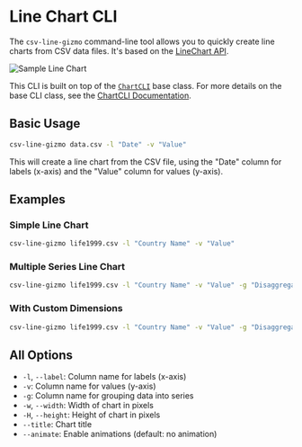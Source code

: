 # Line Chart CLI

The `csv-line-gizmo` command-line tool allows you to quickly create line charts from CSV data files. It's based on the [LineChart API](../api/lines.md).

![Sample Line Chart](../screenshots/linechart.png)

This CLI is built on top of the [`ChartCLI`](chartcli.md) base class. For more details on the base CLI class, see the [ChartCLI Documentation](chartcli.md).

## Basic Usage

```bash
csv-line-gizmo data.csv -l "Date" -v "Value"
```

This will create a line chart from the CSV file, using the "Date" column for labels (x-axis) and the "Value" column for values (y-axis).

## Examples

### Simple Line Chart

```bash
csv-line-gizmo life1999.csv -l "Country Name" -v "Value"
```

### Multiple Series Line Chart

```bash
csv-line-gizmo life1999.csv -l "Country Name" -v "Value" -g "Disaggregation"
```

### With Custom Dimensions

```bash
csv-line-gizmo life1999.csv -l "Country Name" -v "Value" -g "Disaggregation" --width 800 --height 600
```

## All Options

-   `-l`, `--label`: Column name for labels (x-axis)
-   `-v`: Column name for values (y-axis)
-   `-g`: Column name for grouping data into series
-   `-w`, `--width`: Width of chart in pixels
-   `-H`, `--height`: Height of chart in pixels
-   `--title`: Chart title
-   `--animate`: Enable animations (default: no animation)
